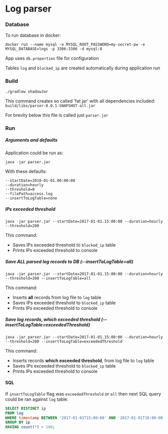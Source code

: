 # Log parser





### Database

To run database in docker:

    docker run --name mysql -e MYSQL_ROOT_PASSWORD=my-secret-pw -e MYSQL_DATABASE=logs -p 3306:3306 -d mysql:8

App uses `db.properties` file for configuration

Tables `log` and `blocked_ip` are created automatically during application run

### Build

`./gradlew shadowJar`

This command creates so called 'fat jar' with all dependencies included: `build/libs/parser-0.0.1-SNAPSHOT-all.jar`

For brevity below this file is called just `parser.jar`

### Run 

##### Arguments and defaults
Application could be run as:
    
    java -jar parser.jar
    
With these defaults:
```
--startDate=2010-01-01.00:00:00
--duration=hourly
--threshold=0
--filePath=access.log
--insertToLogTable=none
```

##### IPs exceeded threshold

    java -jar parser.jar --startDate=2017-01-01.15:00:00 --duration=hourly --threshold=200

This command:
- Saves IPs exceeded threshold to `blocked_ip` table
- Prints IPs exceeded threshold to console

##### Save ALL parsed log records  to  DB (--insertToLogTable=all)

    java -jar parser.jar --startDate=2017-01-01.15:00:00 --duration=hourly --threshold=200 --insertToLogTable=all

This command:
- Inserts **all** records from log file to `log` table
- Saves IPs exceeded threshold to `blocked_ip` table
- Prints IPs exceeded threshold to console

##### Save log records, which exceeded threshold (--insertToLogTable=exceededThreshold)

    java -jar parser.jar --startDate=2017-01-01.15:00:00 --duration=hourly --threshold=200 --insertToLogTable=exceededThreshold

This command:
- Inserts records **which exceeded threshold**, from log file to `log` table
- Saves IPs exceeded threshold to `blocked_ip` table
- Prints IPs exceeded threshold to console

#### SQL

If `insertToLogTable` flag was `exceededThreshold` or `all` then next SQL query could be ran  against `log` table:

```sql
SELECT DISTINCT ip
FROM log
WHERE timestamp BETWEEN '2017-01-01T15:00:00' AND '2017-01-01T16:00:00'
GROUP BY ip
HAVING count(*) > 100;
```

